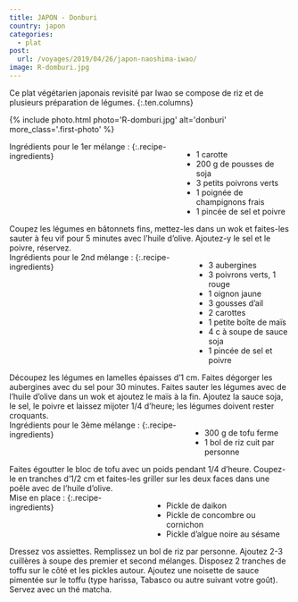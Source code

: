 ```yaml
---
title: JAPON - Donburi
country: japon
categories:
  - plat
post:
  url: /voyages/2019/04/26/japon-naoshima-iwao/
image: R-domburi.jpg
---
```


Ce plat végétarien japonais revisité par Iwao se compose de riz et de plusieurs préparation de légumes. 
{:.ten.columns}

<!--fin extrait-->

{% include photo.html photo='R-domburi.jpg' alt='donburi' more_class='.first-photo' %}

<div class="four columns" markdown="1">
Ingrédients pour le 1er mélange :
{:.recipe-ingredients}

- 1 carotte
- 200 g de pousses de soja
- 3 petits poivrons verts
- 1 poignée de champignons frais
- 1 pincée de sel et poivre
</div>

<div class="ten columns" markdown="1">
Coupez les légumes en bâtonnets fins, mettez-les dans un wok et faites-les sauter à feu vif pour 5 minutes avec l’huile d’olive. Ajoutez-y le sel et le poivre, réservez.
</div>

<div class="sixteen columns"></div>

<div class="four columns" markdown="1">
Ingrédients pour le 2nd mélange :
{:.recipe-ingredients}

- 3 aubergines
- 3 poivrons verts, 1 rouge 
- 1 oignon jaune
- 3 gousses d’ail
- 2 carottes
- 1 petite boîte de maïs
- 4 c à soupe de sauce soja
- 1 pincée de sel et poivre
</div>

<div class="ten columns" markdown="1">
Découpez les légumes en lamelles épaisses d’1 cm. Faites dégorger les aubergines avec du sel pour 30 minutes. Faites sauter les légumes avec de l’huile d’olive dans un wok et ajoutez le maïs à la fin. Ajoutez la sauce soja, le sel, le poivre et laissez mijoter 1/4 d’heure; les légumes doivent rester croquants.
</div>

<div class="sixteen columns"></div>

<div class="four columns" markdown="1">
Ingrédients pour le 3ème mélange :
{:.recipe-ingredients}

- 300 g de tofu ferme
- 1 bol de riz cuit par personne
</div>

<div class="ten columns" markdown="1">
Faites égoutter le bloc de tofu avec un poids pendant 1/4 d’heure. Coupez-le en tranches d’1/2 cm et faites-les griller sur les deux faces dans une poêle avec de l’huile d’olive.
</div>

<div class="sixteen columns"></div>

<div class="four columns" markdown="1">
Mise en place :
{:.recipe-ingredients}

- Pickle de daikon
- Pickle de concombre ou cornichon
- Pickle d’algue noire au sésame
</div>

<div class="ten columns" markdown="1">
Dressez vos assiettes. Remplissez un bol de riz par personne. Ajoutez 2-3 cuillères à soupe des premier et second mélanges. Disposez 2 tranches de toffu sur le côté et les pickles autour. Ajoutez une noisette de sauce pimentée sur le toffu (type harissa, Tabasco ou autre suivant votre goût). Servez avec un thé matcha.
</div>
